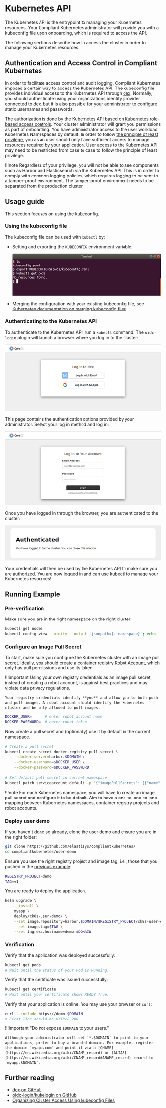 # Kubernetes API

The Kubernetes API is the entrypoint to managing your Kubernetes resources.
Your Compliant Kubernetes administrator will provide you with a kubeconfig file upon onboarding, which is required to access the API.

The following sections describe how to access the cluster in order to manage your Kubernetes resources.

## Authentication and Access Control in Compliant Kubernetes

In order to facilitate access control and audit logging, Compliant Kubernetes imposes a certain way to access the Kubernetes API.
The kubeconfig file provides individual access to the Kubernetes API through [dex](https://github.com/dexidp/dex).
Normally, you should authenticate using your organizations identity provider connected to dex, but it is also possible for your administrator to configure static usernames and passwords.

The authorization is done by the Kubernetes API based on [Kubernetes role-based access controls](https://kubernetes.io/docs/reference/access-authn-authz/rbac/).
Your cluster administrator will grant you permissions as part of onboarding.
You have administrator access to the user workload Kubernetes Namespaces by default.
In order to follow [the principle of least privilege](https://en.wikipedia.org/wiki/Principle_of_least_privilege), you as an user should only have sufficient access to manage resources required by your application.
User access to the Kubernetes API may need to be restricted from case to case to follow the principle of least privilege.

!!!note
    Regardless of your privilege, you will not be able to see components such as Harbor and Elasticsearch via the Kubernetes API. This is in order to comply with common logging policies, which requires logging to be sent to a tamper-proof environment. The tamper-proof environment needs to be separated from the production cluster.


## Usage guide

This section focuses on using the kubeconfig.

### Using the kubeconfig file

The kubeconfig file can be used with `kubectl` by:

* Setting and exporting the `KUBECONFIG` environment variable:

  ![Setting KUBECONFIG in terminal](img/kubeconfig-terminal.png)

* Merging the configuration with your existing kubeconfig file, see [Kubernetes documentation on merging kubeconfig files](https://kubernetes.io/docs/concepts/configuration/organize-cluster-access-kubeconfig/#merging-kubeconfig-files).

### Authenticating to the Kubernetes API

To authenticate to the Kubernetes API, run a `kubectl` command.
The `oidc-login` plugin will launch a browser where you log in to the cluster:

![Dex login page](img/dex-login.png)

This page contains the authentication options provided by your administrator.
Select your log in method and log in:

![User authentication page](img/user-login.png)

Once you have logged in through the browser, you are authenticated to the cluster:

![Successful login](img/dex-authenticated.png)

Your credentials will then be used by the Kubernetes API to make sure you are authorized.
You are now logged in and can use kubectl to manage your Kubernetes resources!

## Running Example

### Pre-verification

Make sure you are in the right namespace on the right cluster:

```bash
kubectl get nodes
kubectl config view --minify --output 'jsonpath={..namespace}'; echo
```

### Configure an Image Pull Secret

To start, make sure you configure the Kubernetes cluster with an image pull secret. Ideally, you should create a container registry [Robot Account](https://goharbor.io/docs/2.2.0/working-with-projects/project-configuration/create-robot-accounts/), which only has pull permissions and use its token.

!!!important
    Using your own registry credentials as an image pull secret, instead of creating a robot account, is against best practices and may violate data privacy regulations.

    Your registry credentials identify **you** and allow you to both push and pull images. A robot account should identify the Kubernetes cluster and be only allowed to pull images.

```bash
DOCKER_USER=      # enter robot account name
DOCKER_PASSWORD=  # enter robot token
```

Now create a pull secret and (optionally) use it by default in the current namespace.

```bash
# Create a pull secret
kubectl create secret docker-registry pull-secret \
    --docker-server=harbor.$DOMAIN \
    --docker-username=$DOCKER_USER \
    --docker-password=$DOCKER_PASSWORD

# Set default pull secret in current namespace
kubectl patch serviceaccount default -p '{"imagePullSecrets": [{"name": "pull-secret"}]}'
```

!!!note
    For each Kubernetes namespace, you will have to create an image pull secret and configure it to be default. Aim to have a one-to-one-to-one mapping between Kubernetes namespaces, container registry projects and robot accounts.

### Deploy user demo

If you haven't done so already, clone the user demo and ensure you are in the right folder:

```bash
git clone https://github.com/elastisys/compliantkubernetes/
cd compliantkubernetes/user-demo
```

Ensure you use the right registry project and image tag, i.e., those that you pushed in the [previous example](../registry#running-example):

```bash
REGISTRY_PROJECT=demo
TAG=v1
```

You are ready to deploy the application.

```bash
helm upgrade \
    --install \
    myapp \
    deploy/ck8s-user-demo/ \
    --set image.repository=harbor.$DOMAIN/$REGISTRY_PROJECT/ck8s-user-demo \
    --set image.tag=$TAG \
    --set ingress.hostname=demo.$DOMAIN
```

### Verification

Verify that the application was deployed successfully:

```bash
kubectl get pods
# Wait until the status of your Pod is Running.
```

Verify that the certificate was issued successfully:

```bash
kubectl get certificate
# Wait until your certificate shows READY True.
```

Verify that your application is online. You may use your browser or `curl`:

```bash
curl --include https://demo.$DOMAIN
# First line should be HTTP/2 200
```

!!!important "Do not expose `$DOMAIN` to your users."

    Although your administrator will set `*.$DOMAIN` to point to your applications, prefer to buy a branded domain. For example, register the domain `myapp.com` and point it via a [CNAME](https://en.wikipedia.org/wiki/CNAME_record) or [ALIAS](https://en.wikipedia.org/wiki/CNAME_record#ANAME_record) record to `myapp.$DOMAIN`.

## Further reading

* [dex on GitHub](https://github.com/dexidp/dex)
* [oidc-login/kubelogin on GitHub](https://github.com/int128/kubelogin)
* [Organizing Cluster Access Using kubeconfig Files
](https://kubernetes.io/docs/concepts/configuration/organize-cluster-access-kubeconfig/)
